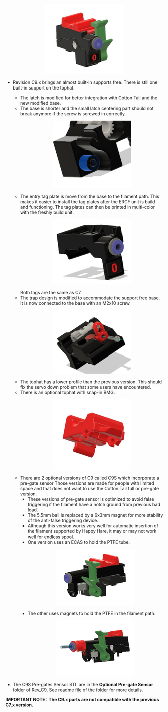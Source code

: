 <p align=center><img src="../../../../Images/C9_full.JPG" width="250" alt="C9_tophat_snap.JPG"> </p>

  * Revision C9.x brings an almost built-in supports free. There is still one built-in support on the tophat.
    * The latch is modified for better integration with Cotton Tail and the new modified base. 
    * The base is shorter and the small latch centering part should not break anymore if the screw is screwed in correctly.<p align=center><img src="../../../../Images/C9-base-latch.JPG" width="250" alt="C-base-latch.JPG"> </p>
    * The entry tag plate is move from the base to the filament path. This makes it easier to install the tag plates after the ERCF unit is build and functioning. The tag plates can then be printed in multi-color with the freshly build unit.<p align=center><img src="../../../../Images/C9-entry-tag.JPG" width="250" alt="C9-entry-tag.JPG"> </p> Both tags are the same as C7.
    * The trap design is modified to accommodate the support free base. It is now connected to the base with an M2x10 screw.<p align=center><img src="../../../../Images/C9-trap.JPG" width="250" alt="C9_trap.JPG"> </p>
    * The tophat has a lower profile than the previous version. This should fix the servo down problem that some users have encountered.
    * There is an optional tophat with snap-in BMG.<p align=center><img src="../../../../Images/C9_tophat_snap.JPG" width="250" alt="C9_tophat_snap.JPG"> </p>
    * There are 2 optional versions of C9 called C9S which incorporate a pre-gate sensor Those versions are made for people with limited space and that does not want to use the Cotton Tail full or pre-gate version.
      * These versions of pre-gate sensor is optimized to avoid false triggering if the filament have a notch ground from previous bad load.
      * The 5.5mm ball is replaced by a 6x3mm magnet for more stability of the anti-false triggering device.
      * Although this version works very well for automatic insertion of the filament supported by Happy Hare, it may or may not work well for endless spool. 
      * One version uses an ECAS to hold the PTFE tube.<p align=center><img src="../../../../Images/C9S_ecas.JPG" width="250" alt="C9_tophat_snap.JPG"> </p>
      * The other uses magnets to hold the PTFE in the filament path.<p align=center><img src="../../../../Images/C9S_magnet.JPG" width="250" alt="C9_tophat_snap.JPG"> </p>
  
 
  * The C9S Pre-gates Sensor STL are in the **Optional Pre-gate Sensor** folder of Rev_C9. See readme file of the folder for more details.
  
  **IMPORTANT NOTE : The C9.x parts are not compatible with the previous C7.x version.**

